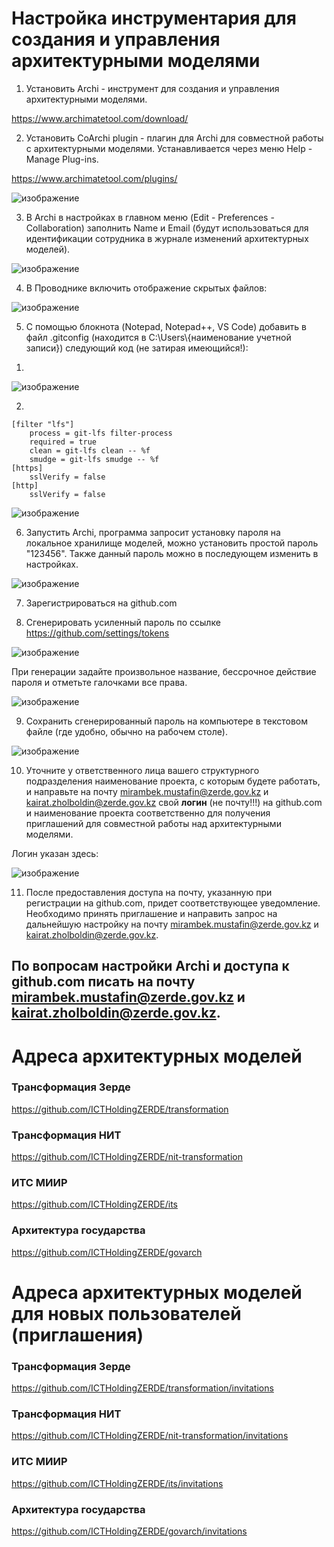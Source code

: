 # Настройка инструментария для создания и управления архитектурными моделями

1. Установить Archi - инструмент для создания и управления архитектурными моделями.

https://www.archimatetool.com/download/


2. Установить CoArchi plugin - плагин для Archi для совместной работы с архитектурными моделями. Устанавливается через меню Help - Manage Plug-ins.

https://www.archimatetool.com/plugins/

![изображение](https://user-images.githubusercontent.com/5103438/168207862-b17f2d83-89b7-4dc3-a0cf-8abf9124273a.png)

3. В Archi в настройках в главном меню (Edit - Preferences - Collaboration) заполнить Name и Email (будут использоваться для идентификации сотрудника в журнале изменений архитектурных моделей).

![изображение](https://user-images.githubusercontent.com/5103438/168208122-452b3a9f-a6dc-4c41-8c5c-389317f08ce3.png)

4. В Проводнике включить отображение скрытых файлов:

![изображение](https://user-images.githubusercontent.com/5103438/168208284-2482d9bf-6b98-4766-a069-e32782ab4ff4.png)


5. С помощью блокнота (Notepad, Notepad++, VS Code) добавить в файл .gitconfig (находится в C:\Users\\{наименование учетной записи}) следующий код (не затирая имеющийся!):

1)

![изображение](https://user-images.githubusercontent.com/5103438/168208420-58c1b9f1-dbf8-4ed7-a101-faac6ac24839.png)

2)
```
[filter "lfs"]
    process = git-lfs filter-process
    required = true
    clean = git-lfs clean -- %f
    smudge = git-lfs smudge -- %f
[https]
    sslVerify = false
[http]
    sslVerify = false
```

![изображение](https://user-images.githubusercontent.com/5103438/168208560-dfdbc1e6-4a5d-44cc-bd0b-7e90e4fbaae4.png)

6. Запустить Archi, программа запросит установку пароля на локальное хранилище моделей, можно установить простой пароль "123456".
Также данный пароль можно в последующем изменить в настройках.

![изображение](https://user-images.githubusercontent.com/5103438/168211385-6abbf944-650c-4264-b1ec-f20dfe34b295.png)

7. Зарегистрироваться на github.com

8. Сгенерировать усиленный пароль по ссылке https://github.com/settings/tokens 

![изображение](https://user-images.githubusercontent.com/5103438/168208720-42370c12-e3bb-4233-a12f-318d083fd34e.png)

При генерации задайте произвольное название, бессрочное действие пароля и отметьте галочками все права.

![изображение](https://user-images.githubusercontent.com/5103438/168208852-7314ff03-90c9-44fb-b89c-4944fe9e37d6.png)

9. Сохранить сгенерированный пароль на компьютере в текстовом файле (где удобно, обычно на рабочем столе).

![изображение](https://user-images.githubusercontent.com/5103438/168208930-1882395a-e0d9-48c7-828a-4bf0ddfcb769.png)

10. Уточните у ответственного лица вашего структурного подразделения наименование проекта, с которым будете работать, и направьте на почту mirambek.mustafin@zerde.gov.kz и kairat.zholboldin@zerde.gov.kz свой **логин** (не почту!!!) на github.com и наименование проекта соответственно для получения приглашений для совместной работы над архитектурными моделями.

Логин указан здесь:

![изображение](https://user-images.githubusercontent.com/5103438/168209199-0098b24f-ed2b-427a-9504-a1eee577fc1e.png)


11. После предоставления доступа на почту, указанную при регистрации на github.com, придет соответствующее уведомление. Необходимо принять приглашение и направить запрос на дальнейшую настройку на почту mirambek.mustafin@zerde.gov.kz и kairat.zholboldin@zerde.gov.kz. 

## По вопросам настройки Archi и доступа к github.com писать на почту mirambek.mustafin@zerde.gov.kz и kairat.zholboldin@zerde.gov.kz.
    
# Адреса архитектурных моделей

### Трансформация Зерде
https://github.com/ICTHoldingZERDE/transformation

### Трансформация НИТ
https://github.com/ICTHoldingZERDE/nit-transformation

### ИТС МИИР
https://github.com/ICTHoldingZERDE/its

### Архитектура государства
https://github.com/ICTHoldingZERDE/govarch

# Адреса архитектурных моделей для новых пользователей (приглашения)

### Трансформация Зерде
https://github.com/ICTHoldingZERDE/transformation/invitations

### Трансформация НИТ
https://github.com/ICTHoldingZERDE/nit-transformation/invitations

### ИТС МИИР
https://github.com/ICTHoldingZERDE/its/invitations​

### Архитектура государства
https://github.com/ICTHoldingZERDE/govarch/invitations
